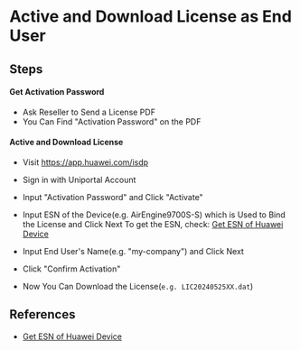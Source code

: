 # Active and Download License as End User

## Steps
#### Get Activation Password
* Ask Reseller to Send a License PDF
* You Can Find "Activation Password" on the PDF

#### Active and Download License
* Visit <https://app.huawei.com/isdp>
* Sign in with Uniportal Account
* Input "Activation Password" and Click "Activate"
* Input ESN of the Device(e.g. AirEngine9700S-S) which is Used to Bind the License and Click Next
  To get the ESN, check: [Get ESN of Huawei Device](get-esn-of-huawei-device.md) 

* Input End User's Name(e.g. "my-company") and Click Next
* Click "Confirm Activation"
* Now You Can Download the License(`e.g. LIC20240525XX.dat`)

## References
* [Get ESN of Huawei Device](get-esn-of-huawei-device.md)
